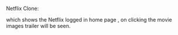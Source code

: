 Netflix Clone:

 which shows the Netflix logged in home page , on clicking the movie images trailer will be seen.